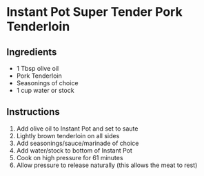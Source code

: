 # Instant Pot Super Tender Pork Tenderloin

## Ingredients
- 1 Tbsp olive oil
- Pork Tenderloin
- Seasonings of choice
- 1 cup water or stock

## Instructions
1. Add olive oil to Instant Pot and set to saute
2. Lightly brown tenderloin on all sides
3. Add seasonings/sauce/marinade of choice
4. Add water/stock to bottom of Instant Pot
5. Cook on high pressure for 61 minutes
6. Allow pressure to release naturally (this allows the meat to rest)
